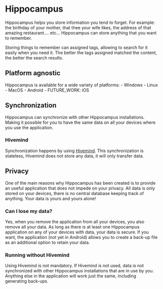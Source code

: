 # Hippocampus

Hippocampus helps you store information you tend to forget.
For example: the birthday of your mother, that thee your wife likes, the address of that amazing restaurant.... etc...
Hippocampus can store anything that you want to remember.

Storing things to remember can assigned tags, allowing to search for it easily when you need it.
The better the tags assigned matched the content, the better the search results.

## Platform agnostic
Hippocampus is available for a wide variety of platforms:
	- Windows
	- Linux
	- MacOS
	- Android
	- FUTURE_WORK: iOS

## Synchronization
Hippocampus can synchronize with other Hippocampus installations.
Making it possible for you to have the same data on all your devices where you use the application.

### Hivemind
Synchronization happens by using [Hivemind](https://github.com/p-it-nl/hivemind).
This synchronization is stateless, Hivemind does not store any data, it will only transfer data.

## Privacy

One of the main reasons why Hippocampus has been created is to provide an useful application that does not impede on your privacy.
All data is only stored on your devices, there is no central database keeping track of anything.
Your data is yours and yours alone!

### Can I lose my data?

Yes, when you remove the application from all your devices, you also remove all your data.
As long as there is at least one Hippocampus application on any of your devices with data, your data is secure.
If you want, the application (not yet in Android) allows you to create a back-up file as an additional option to retain your data.

### Running without Hivemind

Using Hivemind is not mandatory. If Hivemind is not used, data is not synchronized with other Hippocampus installations that are in use by you.
Anything else in the application will work just the same, including generating back-ups.

